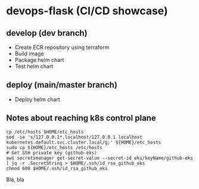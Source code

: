 # devops-flask (CI/CD showcase)
## develop (dev branch)
- Create ECR repository using terraform
- Build image
- Package helm chart
- Test helm chart
## deploy (main/master branch)
- Deploy helm chart
## Notes about reaching k8s control plane
```
cp /etc/hosts $HOME/etc_hosts
sed -ie 's/127.0.0.1*.localhost/127.0.0.1 localhost kubernetes.default.svc.cluster.local/g;' ${HOME}/etc_hosts
sudo cp ${HOME}/etc_hosts /etc/hosts
# Get SSH private key (github-eks)
aws secretsmanager get-secret-value --secret-id eks/keyName/github-eks | jq -r .SecretString > $HOME/.ssh/id_rsa_github_eks
chmod 600 $HOME/.ssh/id_rsa_github_eks
```
Bla, bla